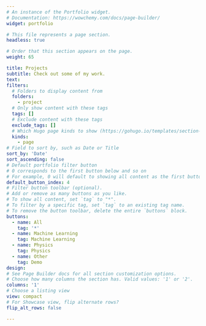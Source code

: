```yaml
---
# An instance of the Portfolio widget.
# Documentation: https://wowchemy.com/docs/page-builder/
widget: portfolio

# This file represents a page section.
headless: true

# Order that this section appears on the page.
weight: 65

title: Projects
subtitle: Check out some of my work.
text: 
filters:
  # Folders to display content from
  folders:
    - project
  # Only show content with these tags
  tags: []
  # Exclude content with these tags
  exclude_tags: []
  # Which Hugo page kinds to show (https://gohugo.io/templates/section-templates/#page-kinds)
  kinds:
    - page
# Field to sort by, such as Date or Title
sort_by: 'Date'
sort_ascending: false
# Default portfolio filter button
# 0 corresponds to the first button below and so on
# For example, 0 will default to showing all content as the first button below shows content with *any* tag
default_button_index: 4
# Filter button toolbar (optional).
# Add or remove as many buttons as you like.
# To show all content, set `tag` to "*".
# To filter by a specific tag, set `tag` to an existing tag name.
# To remove the button toolbar, delete the entire `buttons` block.
buttons:
  - name: All
    tag: '*'
  - name: Machine Learning
    tag: Machine Learning
  - name: Physics
    tag: Physics
  - name: Other
    tag: Demo
design:
# See Page Builder docs for all section customization options.
# Choose how many columns the section has. Valid values: '1' or '2'.
columns: '1'
# Choose a listing view
view: compact
# For Showcase view, flip alternate rows?
flip_alt_rows: false

---
```

